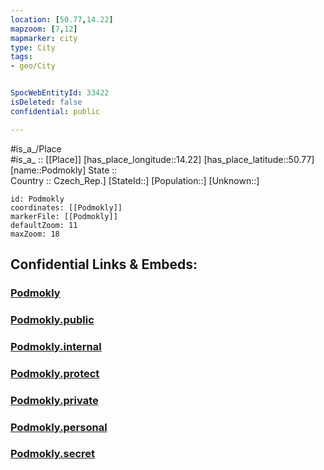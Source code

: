 ```yaml
---
location: [50.77,14.22] 
mapzoom: [7,12] 
mapmarker: city 
type: City
tags:
- geo/City


SpocWebEntityId: 33422
isDeleted: false
confidential: public

---
```

#is_a_/Place  
#is_a_ :: [[Place]] 
[has_place_longitude::14.22] 
[has_place_latitude::50.77] 
[name::Podmokly] 
State ::  
Country :: Czech_Rep.] 
[StateId::] 
[Population::] 
[Unknown::] 


```leaflet
id: Podmokly
coordinates: [[Podmokly]] 
markerFile: [[Podmokly]] 
defaultZoom: 11 
maxZoom: 18
```


## Confidential Links & Embeds: 

### [Podmokly](/_Standards/Earth/Continent/Europe/Europe~Central/Czech_Republic/regions~Czech_Republic/Ústecký/City/Podmokly.md) 

### [Podmokly.public](/_public/Earth/Continent/Europe/Europe~Central/Czech_Republic/regions~Czech_Republic/Ústecký/City/Podmokly.public.md) 

### [Podmokly.internal](/_internal/Earth/Continent/Europe/Europe~Central/Czech_Republic/regions~Czech_Republic/Ústecký/City/Podmokly.internal.md) 

### [Podmokly.protect](/_protect/Earth/Continent/Europe/Europe~Central/Czech_Republic/regions~Czech_Republic/Ústecký/City/Podmokly.protect.md) 

### [Podmokly.private](/_private/Earth/Continent/Europe/Europe~Central/Czech_Republic/regions~Czech_Republic/Ústecký/City/Podmokly.private.md) 

### [Podmokly.personal](/_personal/Earth/Continent/Europe/Europe~Central/Czech_Republic/regions~Czech_Republic/Ústecký/City/Podmokly.personal.md) 

### [Podmokly.secret](/_secret/Earth/Continent/Europe/Europe~Central/Czech_Republic/regions~Czech_Republic/Ústecký/City/Podmokly.secret.md)


